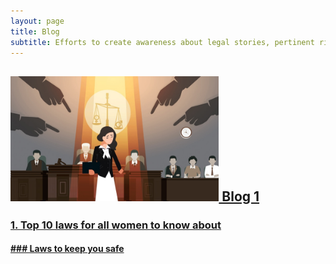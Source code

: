 ```yaml
---
layout: page
title: Blog
subtitle: Efforts to create awareness about legal stories, pertinent rights 
---
```


## [<img src="/assets/img/blog1.jpeg" height="200px"> Blog 1](felasa-initiative.github.io/blog/TopLaws/)<br/>
### [1. Top 10 laws for all women to know about](felasa-initiative.github.io/blog/TopLaws/) <br/>
#### [### Laws to keep you safe](felasa-initiative.github.io/blog/TopLaws/) <br/>


